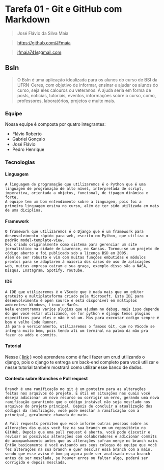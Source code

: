 # Tarefa 01 - Git e GitHub com Markdown
> José Flávio da Silva Maia

> https://github.com/JFmaia

> jfmaia741@gmail.com

## BsIn
> O BsIn é uma aplicação idealizada para os alunos do curso de BSI da UFRN-Ceres, com objetivo de informar, ensinar e ajudar os alunos do curso, seja eles calouros ou veteranos. A ajuda seria em forma de posts, notícias, tutoriais, eventos,  informações sobre o curso, como, professores, laboratórios, projetos e muito mais. 

### Equipe

Nossa equipe é composta por quatro integrantes:

- Flávio Roberto
- Gabriel Gonçalo
- José Flávio
- Pedro Henrique
  
### Tecnologias

#### Linguagem

    A linguagem de programação que utilizaremos é o Python que é uma linguagem de programação de alto nível, interpretada de script, imperativa, orientada a objetos, funcional, de tipagem dinâmica e forte.
    A equipe tem um bom entendimento sobre a linguagem, pois foi a primeira linguagem ensina no curso, além de ter sido utilizada em mais de uma diciplina.

#### Framework

    O framework que utilizaremos é o Django que é um framework para desenvolvimento rápido para web, escrito em Python, que utiliza o padrão model-template-view.
    Foi criado originalmente como sistema para gerenciar um site jornalístico na cidade de Lawrence, no Kansas. Tornou-se um projeto de código aberto e foi publicado sob a licença BSD em 2005.
    Além de ser robusto e vim com muitas funções embutidas e módulos prontos para se adaptarem à maioria dos casos de uso de aplicações web, muitas empresa cairam e sua graça, exemplo disso são a NASA, Disqus, Instagram, Spotify, Youtube.

#### IDE

    A IDE que utilizaremos é o VScode que é nada mais que um editor gratuito e multiplataforma criado pela Microsoft. Este IDE para desenvolvimento é open source e está disponível em múltiplos ambientes: Windows, Linux e MacOs.
    Nele encontramos varios plugins que ajudam no debug, mais isso depende do que você estar utilizando, se for python e django temos plugins especificos para eles e não é só um. Mas para executar codigo sempre é bom o velho Code Runner.
    Já para o versionamento, utilizaremos o famoso Git, que no VScode se integra muito bem, pois tendo ali um terminal na palma da mão pra fazer os adds e commits.

#### Tutorial

Nesse ( [link](https://www.youtube.com/watch?v=mbQVVIqSxoI) ) você aprendera como é facil fazer um crud utilizando o django, pois o django te entrega um back-end completo para você utilizar e nesse tutorial também mostrará como utilizar esse banco de dados.

#### Contexto sobre Branches e Pull request

    Branch é uma ramificação no git é um ponteiro para as alterações feitas nos arquivos do projeto. É útil em situações nas quais você deseja adicionar um novo recurso ou corrigir um erro, gerando uma nova ramificação garantindo que o código instável não seja mesclado nos arquivos do projeto principal. Depois de concluir a atualização dos códigos da ramificação, você pode mesclar a ramificação com a principal, geralmente chamada de main.

    A Pull requests permitem que você informe outras pessoas sobre as alterações das quais você fez na sua branch em um repositório no GitHub. Depois que uma pull request é aberta, você pode discutir e revisar as possíveis alterações com colaboradores e adicionar commits de acompanhamento antes que as alterações sofram merge no branch main.
    Então basicamente é você avisando aos seus colegas de equipe que você fez alterações na sua branch e quer mesclar essa branch com a main, sendo que esse aviso é bom pq agora pode ser analisada essa branch antes de ser mesclada, se houver erros ou faltar algo, poderá ser corrigida e depois mesclada.











